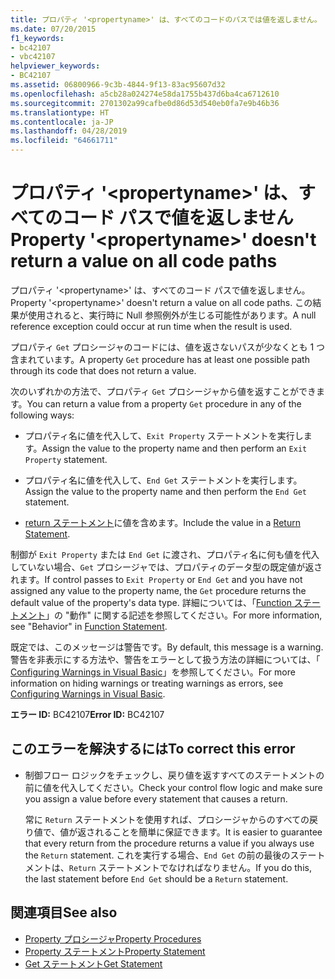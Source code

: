 ```yaml
---
title: プロパティ '<propertyname>' は、すべてのコードのパスでは値を返しません。
ms.date: 07/20/2015
f1_keywords:
- bc42107
- vbc42107
helpviewer_keywords:
- BC42107
ms.assetid: 06800966-9c3b-4844-9f13-83ac95607d32
ms.openlocfilehash: a5cb28a024274e58da1755b437d6ba4ca6712610
ms.sourcegitcommit: 2701302a99cafbe0d86d53d540eb0fa7e9b46b36
ms.translationtype: HT
ms.contentlocale: ja-JP
ms.lasthandoff: 04/28/2019
ms.locfileid: "64661711"
---
```

# <a name="property-propertyname-doesnt-return-a-value-on-all-code-paths"></a><span data-ttu-id="5a0e2-102">プロパティ '\<propertyname>' は、すべてのコード パスで値を返しません</span><span class="sxs-lookup"><span data-stu-id="5a0e2-102">Property '\<propertyname>' doesn't return a value on all code paths</span></span>
<span data-ttu-id="5a0e2-103">プロパティ '\<propertyname>' は、すべてのコード パスで値を返しません。</span><span class="sxs-lookup"><span data-stu-id="5a0e2-103">Property '\<propertyname>' doesn't return a value on all code paths.</span></span> <span data-ttu-id="5a0e2-104">この結果が使用されると、実行時に Null 参照例外が生じる可能性があります。</span><span class="sxs-lookup"><span data-stu-id="5a0e2-104">A null reference exception could occur at run time when the result is used.</span></span>  
  
 <span data-ttu-id="5a0e2-105">プロパティ `Get` プロシージャのコードには、値を返さないパスが少なくとも 1 つ含まれています。</span><span class="sxs-lookup"><span data-stu-id="5a0e2-105">A property `Get` procedure has at least one possible path through its code that does not return a value.</span></span>  
  
 <span data-ttu-id="5a0e2-106">次のいずれかの方法で、プロパティ `Get` プロシージャから値を返すことができます。</span><span class="sxs-lookup"><span data-stu-id="5a0e2-106">You can return a value from a property `Get` procedure in any of the following ways:</span></span>  
  
- <span data-ttu-id="5a0e2-107">プロパティ名に値を代入して、`Exit Property` ステートメントを実行します。</span><span class="sxs-lookup"><span data-stu-id="5a0e2-107">Assign the value to the property name and then perform an `Exit Property` statement.</span></span>  
  
- <span data-ttu-id="5a0e2-108">プロパティ名に値を代入して、`End Get` ステートメントを実行します。</span><span class="sxs-lookup"><span data-stu-id="5a0e2-108">Assign the value to the property name and then perform the `End Get` statement.</span></span>  
  
- <span data-ttu-id="5a0e2-109">[return ステートメント](../../../visual-basic/language-reference/statements/return-statement.md)に値を含めます。</span><span class="sxs-lookup"><span data-stu-id="5a0e2-109">Include the value in a [Return Statement](../../../visual-basic/language-reference/statements/return-statement.md).</span></span>  
  
 <span data-ttu-id="5a0e2-110">制御が `Exit Property` または `End Get` に渡され、プロパティ名に何も値を代入していない場合、`Get` プロシージャでは、プロパティのデータ型の既定値が返されます。</span><span class="sxs-lookup"><span data-stu-id="5a0e2-110">If control passes to `Exit Property` or `End Get` and you have not assigned any value to the property name, the `Get` procedure returns the default value of the property's data type.</span></span> <span data-ttu-id="5a0e2-111">詳細については、「[Function ステートメント](../../../visual-basic/language-reference/statements/function-statement.md)」の "動作" に関する記述を参照してください。</span><span class="sxs-lookup"><span data-stu-id="5a0e2-111">For more information, see "Behavior" in [Function Statement](../../../visual-basic/language-reference/statements/function-statement.md).</span></span>  
  
 <span data-ttu-id="5a0e2-112">既定では、このメッセージは警告です。</span><span class="sxs-lookup"><span data-stu-id="5a0e2-112">By default, this message is a warning.</span></span> <span data-ttu-id="5a0e2-113">警告を非表示にする方法や、警告をエラーとして扱う方法の詳細については、「 [Configuring Warnings in Visual Basic](/visualstudio/ide/configuring-warnings-in-visual-basic)」を参照してください。</span><span class="sxs-lookup"><span data-stu-id="5a0e2-113">For more information on hiding warnings or treating warnings as errors, see [Configuring Warnings in Visual Basic](/visualstudio/ide/configuring-warnings-in-visual-basic).</span></span>  
  
 <span data-ttu-id="5a0e2-114">**エラー ID:** BC42107</span><span class="sxs-lookup"><span data-stu-id="5a0e2-114">**Error ID:** BC42107</span></span>  
  
## <a name="to-correct-this-error"></a><span data-ttu-id="5a0e2-115">このエラーを解決するには</span><span class="sxs-lookup"><span data-stu-id="5a0e2-115">To correct this error</span></span>  
  
- <span data-ttu-id="5a0e2-116">制御フロー ロジックをチェックし、戻り値を返すすべてのステートメントの前に値を代入してください。</span><span class="sxs-lookup"><span data-stu-id="5a0e2-116">Check your control flow logic and make sure you assign a value before every statement that causes a return.</span></span>  
  
     <span data-ttu-id="5a0e2-117">常に `Return` ステートメントを使用すれば、プロシージャからのすべての戻り値で、値が返されることを簡単に保証できます。</span><span class="sxs-lookup"><span data-stu-id="5a0e2-117">It is easier to guarantee that every return from the procedure returns a value if you always use the `Return` statement.</span></span> <span data-ttu-id="5a0e2-118">これを実行する場合、`End Get` の前の最後のステートメントは、`Return` ステートメントでなければなりません。</span><span class="sxs-lookup"><span data-stu-id="5a0e2-118">If you do this, the last statement before `End Get` should be a `Return` statement.</span></span>  
  
## <a name="see-also"></a><span data-ttu-id="5a0e2-119">関連項目</span><span class="sxs-lookup"><span data-stu-id="5a0e2-119">See also</span></span>

- [<span data-ttu-id="5a0e2-120">Property プロシージャ</span><span class="sxs-lookup"><span data-stu-id="5a0e2-120">Property Procedures</span></span>](../../../visual-basic/programming-guide/language-features/procedures/property-procedures.md)
- [<span data-ttu-id="5a0e2-121">Property ステートメント</span><span class="sxs-lookup"><span data-stu-id="5a0e2-121">Property Statement</span></span>](../../../visual-basic/language-reference/statements/property-statement.md)
- [<span data-ttu-id="5a0e2-122">Get ステートメント</span><span class="sxs-lookup"><span data-stu-id="5a0e2-122">Get Statement</span></span>](../../../visual-basic/language-reference/statements/get-statement.md)

